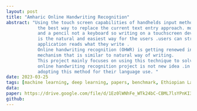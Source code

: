 ```yaml
---
layout: post
title: "Amharic Online Handwriting Recognition"
abstract: "Using the touch screen capabilities of handhelds input method which is similar to handwriting is
            the best way to replace the current text entry approach. most people learn writing by using a pen
            and a pencil not a keyboard so writing on a touchscreen device like you write on a piece of paper
            is the natural and easiest way for the users .users can stroke their hand on a given canvas and the
            application reads what they write .
            Online handwriting recognition (OHWR) is getting renewed interest as it provides data entry
            mechanism that is similar to natural way of writing.
            This project mainly focuses on using this technique to solve the problem mentioned above. The
            online handwriting recognition project is not new idea .in recent years many researchers are
            adopting this method for their language use. "
date: 2023-03-25
tags: [machine learning, deep learning, papers, benchmark, Ethiopian Language NLP]
data: 
paper: https://drive.google.com/file/d/1Ez0lWNhFe_WTk24bC-CBML7lsYPnKI3T/view?usp=sharing
github: 
---
```


